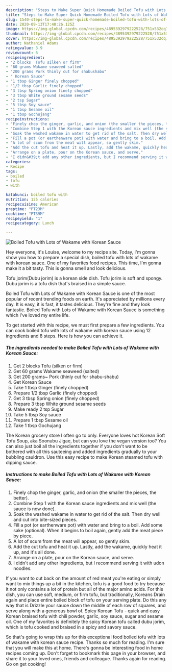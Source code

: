 ```yaml
---
description: "Steps to Make Super Quick Homemade Boiled Tofu with Lots of Wakame with Korean Sauce"
title: "Steps to Make Super Quick Homemade Boiled Tofu with Lots of Wakame with Korean Sauce"
slug: 1540-steps-to-make-super-quick-homemade-boiled-tofu-with-lots-of-wakame-with-korean-sauce
date: 2020-09-13T17:40:26.125Z
image: https://img-global.cpcdn.com/recipes/4895392979222528/751x532cq70/boiled-tofu-with-lots-of-wakame-with-korean-sauce-recipe-main-photo.jpg
thumbnail: https://img-global.cpcdn.com/recipes/4895392979222528/751x532cq70/boiled-tofu-with-lots-of-wakame-with-korean-sauce-recipe-main-photo.jpg
cover: https://img-global.cpcdn.com/recipes/4895392979222528/751x532cq70/boiled-tofu-with-lots-of-wakame-with-korean-sauce-recipe-main-photo.jpg
author: Nathaniel Adams
ratingvalue: 3.9
reviewcount: 6
recipeingredient:
- "2 blocks  Tofu silken or firm"
- "60 grams Wakame seaweed salted"
- "200 grams Pork thinly cut for shabushabu"
- " Korean Sauce"
- "1 tbsp Ginger finely chopped"
- "1/2 tbsp Garlic finely chopped"
- "3 tbsp Spring onion finely chopped"
- "3 tbsp White ground sesame seeds"
- "2 tsp Sugar"
- "5 tbsp Soy sauce"
- "1 tbsp Sesame oil"
- "1 tbsp Gochujang"
recipeinstructions:
- "Finely chop the ginger, garlic, and onion (the smaller the pieces, the better)."
- "Combine Step 1 with the Korean sauce ingredients and mix well (the sauce is now done)."
- "Soak the washed wakame in water to get rid of the salt. Then dry well and cut into bite-sized pieces."
- "Fill a pot (or earthenware pot) with water and bring to a boil. Add some sake (optional). When it begins to boil again, gently add the meat piece by piece."
- "A lot of scum from the meat will appear, so gently skim."
- "Add the cut tofu and heat it up. Lastly, add the wakame, quickly heat it up, and it&#39;s all done."
- "Arrange on a plate, pour on the Korean sauce, and serve."
- "I didn&#39;t add any other ingredients, but I recommend serving it with udon noodles."
categories:
- Recipe
tags:
- boiled
- tofu
- with

katakunci: boiled tofu with 
nutrition: 125 calories
recipecuisine: American
preptime: "PT23M"
cooktime: "PT39M"
recipeyield: "1"
recipecategory: Lunch

---
```



![Boiled Tofu with Lots of Wakame with Korean Sauce](https://img-global.cpcdn.com/recipes/4895392979222528/751x532cq70/boiled-tofu-with-lots-of-wakame-with-korean-sauce-recipe-main-photo.jpg)

Hey everyone, it's Louise, welcome to my recipe site. Today, I'm gonna show you how to prepare a special dish, boiled tofu with lots of wakame with korean sauce. One of my favorites food recipes. This time, I'm gonna make it a bit tasty. This is gonna smell and look delicious.

Tofu jorim(Dubu jorim) is a korean side dish. Tofu jorim is soft and spongy. Dubu jorim is a tofu dish that&#39;s braised in a simple sauce.

Boiled Tofu with Lots of Wakame with Korean Sauce is one of the most popular of recent trending foods on earth. It's appreciated by millions every day. It is easy, it is fast, it tastes delicious. They're fine and they look fantastic. Boiled Tofu with Lots of Wakame with Korean Sauce is something which I've loved my entire life.


To get started with this recipe, we must first prepare a few ingredients. You can cook boiled tofu with lots of wakame with korean sauce using 12 ingredients and 8 steps. Here is how you can achieve it.

<!--inarticleads1-->

##### The ingredients needed to make Boiled Tofu with Lots of Wakame with Korean Sauce:

1. Get 2 blocks  Tofu (silken or firm)
1. Get 60 grams Wakame seaweed (salted)
1. Get 200 grams~ Pork (thinly cut for shabu-shabu)
1. Get  Korean Sauce
1. Take 1 tbsp Ginger (finely chopped)
1. Prepare 1/2 tbsp Garlic (finely chopped)
1. Get 3 tbsp Spring onion (finely chopped)
1. Prepare 3 tbsp White ground sesame seeds
1. Make ready 2 tsp Sugar
1. Take 5 tbsp Soy sauce
1. Prepare 1 tbsp Sesame oil
1. Take 1 tbsp Gochujang


The Korean grocery store I often go to only. Everyone loves hot Korean Soft Tofu Soup, aka Soonubu Jigae, but can you love the vegan version too? You can also just boil all the ingredients together if you don&#39;t want to be bothered with all this sauteeing and added ingredients gradually to your bubbling cauldron. Use this easy recipe to make Korean steamed tofu with dipping sauce. 

<!--inarticleads2-->

##### Instructions to make Boiled Tofu with Lots of Wakame with Korean Sauce:

1. Finely chop the ginger, garlic, and onion (the smaller the pieces, the better).
1. Combine Step 1 with the Korean sauce ingredients and mix well (the sauce is now done).
1. Soak the washed wakame in water to get rid of the salt. Then dry well and cut into bite-sized pieces.
1. Fill a pot (or earthenware pot) with water and bring to a boil. Add some sake (optional). When it begins to boil again, gently add the meat piece by piece.
1. A lot of scum from the meat will appear, so gently skim.
1. Add the cut tofu and heat it up. Lastly, add the wakame, quickly heat it up, and it&#39;s all done.
1. Arrange on a plate, pour on the Korean sauce, and serve.
1. I didn&#39;t add any other ingredients, but I recommend serving it with udon noodles.


If you want to cut back on the amount of red meat you&#39;re eating or simply want to mix things up a bit in the kitchen, tofu is a good food to try because it not only contains a lot of protein but all of the major amino acids. For this dish, you can use soft, medium, or firm tofu, but traditionally, Koreans Drain again and place entire boiled block of tofu on your serving plate. Do this any way that is Drizzle your sauce down the middle of each row of squares, and serve along with a generous bowl of. Spicy Korean Tofu - quick and easy Korean braised tofu with chili powder, garlic, soy sauce, sugar and sesame oil. One of my favorites is definitely the spicy Korean tofu called dubu jorim, which is tofu cooked and braised in a spicy and savory sauce. 

So that's going to wrap this up for this exceptional food boiled tofu with lots of wakame with korean sauce recipe. Thanks so much for reading. I'm sure that you will make this at home. There's gonna be interesting food in home recipes coming up. Don't forget to bookmark this page in your browser, and share it to your loved ones, friends and colleague. Thanks again for reading. Go on get cooking!

